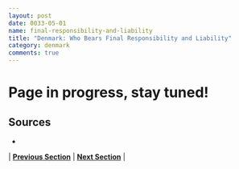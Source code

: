 ```yaml
---
layout: post
date: 0033-05-01
name: final-responsibility-and-liability
title: "Denmark: Who Bears Final Responsibility and Liability"
category: denmark
comments: true
---
```


# Page in progress, stay tuned!

Sources
-- 
- 

| **[Previous Section]( https://neo-project.github.io/global-blockchain-compliance-hub//denmark/denmark-privacy-and-data-protection.html)** | **[Next Section]( https://neo-project.github.io/global-blockchain-compliance-hub//denmark/denmark-smart-contracts.html)** |
